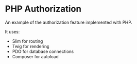 # PHP Authorization

An example of the authorization feature implemented with PHP.

It uses:
* Slim for routing
* Twig for rendering
* PDO for database connections
* Composer for autoload
 
